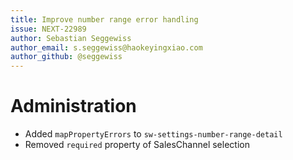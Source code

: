 ```yaml
---
title: Improve number range error handling
issue: NEXT-22989
author: Sebastian Seggewiss
author_email: s.seggewiss@haokeyingxiao.com
author_github: @seggewiss
---
```

# Administration
* Added `mapPropertyErrors` to `sw-settings-number-range-detail`
* Removed `required` property of SalesChannel selection
